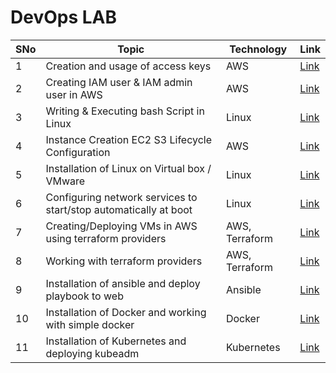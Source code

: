 # DevOps LAB

| SNo | Topic | Technology | Link |
| --- | ----- | ---------- | ---- |
| 1 | Creation and usage of access keys | AWS | [Link]( ) |
| 2 | Creating IAM user & IAM admin user in AWS | AWS | [Link]( ) |
| 3 | Writing & Executing bash Script in Linux | Linux | [Link]( ) |
| 4 | Instance Creation EC2 S3 Lifecycle Configuration | AWS | [Link]( ) |
| 5 | Installation of Linux on Virtual box / VMware | Linux | [Link]( ) |
| 6 | Configuring network services to start/stop automatically at boot | Linux | [Link]( ) |
| 7 | Creating/Deploying VMs in AWS using terraform providers | AWS, Terraform | [Link]( ) |
| 8 | Working with terraform providers | AWS, Terraform | [Link]( ) |
| 9 | Installation of ansible and deploy playbook to web | Ansible | [Link]( ) |
| 10 | Installation of Docker and working with simple docker | Docker | [Link]( ) |
| 11 | Installation of Kubernetes and deploying kubeadm | Kubernetes | [Link]( ) |